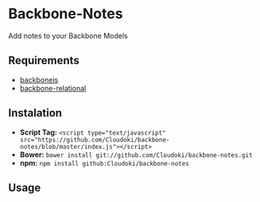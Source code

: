 # Backbone-Notes

Add notes to your Backbone Models

## Requirements

- [backbonejs](http://backbonejs.org/)
- [backbone-relational](http://backbonerelational.org/)

## Instalation

- **Script Tag:** `<script type="text/javascript" src="https://github.com/Cloudoki/backbone-notes/blob/master/index.js"></script>`
- **Bower:** `bower install git://github.com/Cloudoki/backbone-notes.git`
- **npm:** `npm install github:Cloudoki/backbone-notes`

## Usage

```javascript

```
